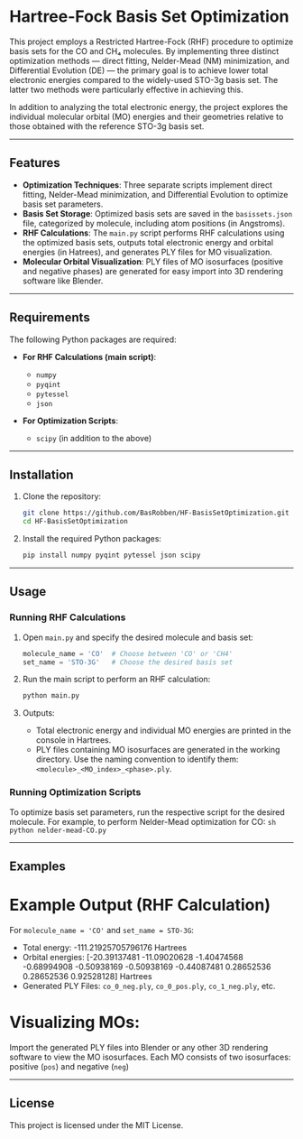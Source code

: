 # Hartree-Fock Basis Set Optimization

This project employs a Restricted Hartree-Fock (RHF) procedure to optimize basis sets for the CO and CH₄ molecules. By implementing three distinct optimization methods — direct fitting, Nelder-Mead (NM) minimization, and Differential Evolution (DE) — the primary goal is to achieve lower total electronic energies compared to the widely-used STO-3g basis set.  The latter two methods were particularly effective in achieving this.

In addition to analyzing the total electronic energy, the project explores the individual molecular orbital (MO) energies and their geometries relative to those obtained with the reference STO-3g basis set.

---

## Features

- **Optimization Techniques**: Three separate scripts implement direct fitting, Nelder-Mead minimization, and Differential Evolution to optimize basis set parameters.
- **Basis Set Storage**: Optimized basis sets are saved in the `basissets.json` file, categorized by molecule, including atom positions (in Angstroms).
- **RHF Calculations**: The `main.py` script performs RHF calculations using the optimized basis sets, outputs total electronic energy and orbital energies (in Hatrees), and generates PLY files for MO visualization.
- **Molecular Orbital Visualization**: PLY files of MO isosurfaces (positive and negative phases) are generated for easy import into 3D rendering software like Blender.

---

## Requirements

The following Python packages are required:

- **For RHF Calculations (main script)**:
  - `numpy`
  - `pyqint`
  - `pytessel`
  - `json`

- **For Optimization Scripts**:
  - `scipy` (in addition to the above)

---

## Installation

1. Clone the repository:
    ```sh
    git clone https://github.com/BasRobben/HF-BasisSetOptimization.git
    cd HF-BasisSetOptimization
    ```

2. Install the required Python packages:
    ```sh
    pip install numpy pyqint pytessel json scipy
    ```

---
## Usage
### Running RHF Calculations

1. Open `main.py` and specify the desired molecule and basis set:
    ```python
    molecule_name = 'CO'  # Choose between 'CO' or 'CH4'
    set_name = 'STO-3G'   # Choose the desired basis set
    ```

2. Run the main script to perform an RHF calculation:
    ```sh
    python main.py
    ```

3. Outputs:
    - Total electronic energy and individual MO energies are printed in the console in Hartrees.
    - PLY files containing MO isosurfaces are generated in the working directory. Use the naming convention to identify them: `<molecule>_<MO_index>_<phase>.ply`.

### Running Optimization Scripts
To optimize basis set parameters, run the respective script for the desired molecule. For example, to perform Nelder-Mead optimization for CO:
    ```sh
    python nelder-mead-CO.py
    ```

---

## Examples
# Example Output (RHF Calculation)
For `molecule_name = 'CO'` and `set_name = STO-3G`:
  - Total energy: -111.21925705796176 Hartrees
  - Orbital energies: [-20.39137481 -11.09020628  -1.40474568  -0.68994908  -0.50938169
  -0.50938169  -0.44087481   0.28652536   0.28652536   0.92528128] Hartrees
  - Generated PLY Files: `co_0_neg.ply`, `co_0_pos.ply`, `co_1_neg.ply`, etc.

# Visualizing MOs:
Import the generated PLY files into Blender or any other 3D rendering software to view the MO isosurfaces. 
Each MO consists of two isosurfaces: positive (`pos`) and negative (`neg`)

---

## License
This project is licensed under the MIT License.